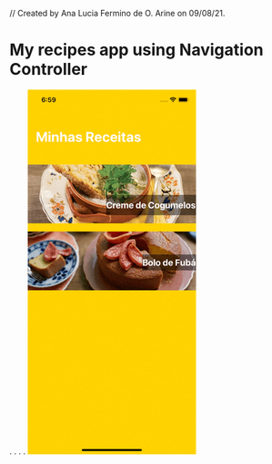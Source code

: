 
//  Created by Ana Lucia Fermino de O. Arine on 09/08/21.


# My recipes app using Navigation Controller
.
.
.
.
![](recipes.gif)


